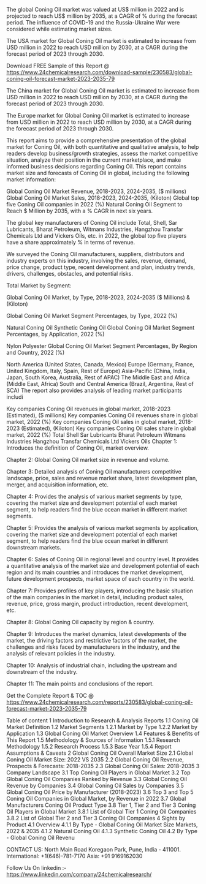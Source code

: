 The global Coning Oil market was valued at US$ million in 2022 and is projected to reach US$ million by 2035, at a CAGR of % during the forecast period. The influence of COVID-19 and the Russia-Ukraine War were considered while estimating market sizes.

The USA market for Global Coning Oil market is estimated to increase from USD million in 2022 to reach USD million by 2030, at a CAGR during the forecast period of 2023 through 2030.

Download FREE Sample of this Report @ https://www.24chemicalresearch.com/download-sample/230583/global-coning-oil-forecast-market-2023-2035-79

The China market for Global Coning Oil  market is estimated to increase from USD million in 2022 to reach USD million by 2030, at a CAGR during the forecast period of 2023 through 2030.

The Europe market for Global Coning Oil market is estimated to increase from USD million in 2022 to reach USD million by 2030, at a CAGR during the forecast period of 2023 through 2030.

This report aims to provide a comprehensive presentation of the global market for Coning Oil, with both quantitative and qualitative analysis, to help readers develop business/growth strategies, assess the market competitive situation, analyze their position in the current marketplace, and make informed business decisions regarding Coning Oil. This report contains market size and forecasts of Coning Oil in global, including the following market information:

Global Coning Oil Market Revenue, 2018-2023, 2024-2035, ($ millions)
Global Coning Oil Market Sales, 2018-2023, 2024-2035, (Kiloton)
Global top five Coning Oil companies in 2022 (%)
Natural Coning Oil Segment to Reach $ Million by 2035, with a % CAGR in next six years.

The global key manufacturers of Coning Oil include Total, Shell, Sar Lubricants, Bharat Petroleum, Witmans Industries, Hangzhou Transfar Chemicals Ltd and Vickers Oils, etc. in 2022, the global top five players have a share approximately % in terms of revenue.

We surveyed the Coning Oil manufacturers, suppliers, distributors and industry experts on this industry, involving the sales, revenue, demand, price change, product type, recent development and plan, industry trends, drivers, challenges, obstacles, and potential risks.

Total Market by Segment:

Global Coning Oil Market, by Type, 2018-2023, 2024-2035 ($ Millions) & (Kiloton)

Global Coning Oil Market Segment Percentages, by Type, 2022 (%)

Natural Coning Oil
Synthetic Coning Oil
Global Coning Oil Market Segment Percentages, by Application, 2022 (%)

Nylon
Polyester
Global Coning Oil Market Segment Percentages, By Region and Country, 2022 (%)

North America (United States, Canada, Mexico)
Europe (Germany, France, United Kingdom, Italy, Spain, Rest of Europe)
Asia-Pacific (China, India, Japan, South Korea, Australia, Rest of APAC)
The Middle East and Africa (Middle East, Africa)
South and Central America (Brazil, Argentina, Rest of SCA)
The report also provides analysis of leading market participants includi

Key companies Coning Oil revenues in global market, 2018-2023 (Estimated), ($ millions)
Key companies Coning Oil revenues share in global market, 2022 (%)
Key companies Coning Oil sales in global market, 2018-2023 (Estimated), (Kiloton)
Key companies Coning Oil sales share in global market, 2022 (%)
Total
Shell
Sar Lubricants
Bharat Petroleum
Witmans Industries
Hangzhou Transfar Chemicals Ltd
Vickers Oils
Chapter 1: Introduces the definition of Coning Oil, market overview.

Chapter 2: Global Coning Oil market size in revenue and volume.

Chapter 3: Detailed analysis of Coning Oil manufacturers competitive landscape, price, sales and revenue market share, latest development plan, merger, and acquisition information, etc.

Chapter 4: Provides the analysis of various market segments by type, covering the market size and development potential of each market segment, to help readers find the blue ocean market in different market segments.

Chapter 5: Provides the analysis of various market segments by application, covering the market size and development potential of each market segment, to help readers find the blue ocean market in different downstream markets.

Chapter 6: Sales of Coning Oil in regional level and country level. It provides a quantitative analysis of the market size and development potential of each region and its main countries and introduces the market development, future development prospects, market space of each country in the world.

Chapter 7: Provides profiles of key players, introducing the basic situation of the main companies in the market in detail, including product sales, revenue, price, gross margin, product introduction, recent development, etc.

Chapter 8: Global Coning Oil capacity by region & country.

Chapter 9: Introduces the market dynamics, latest developments of the market, the driving factors and restrictive factors of the market, the challenges and risks faced by manufacturers in the industry, and the analysis of relevant policies in the industry.

Chapter 10: Analysis of industrial chain, including the upstream and downstream of the industry.

Chapter 11: The main points and conclusions of the report.

Get the Complete Report & TOC @ https://www.24chemicalresearch.com/reports/230583/global-coning-oil-forecast-market-2023-2035-79

Table of content
1 Introduction to Research & Analysis Reports
1.1 Coning Oil Market Definition
1.2 Market Segments
1.2.1 Market by Type
1.2.2 Market by Application
1.3 Global Coning Oil Market Overview
1.4 Features & Benefits of This Report
1.5 Methodology & Sources of Information
1.5.1 Research Methodology
1.5.2 Research Process
1.5.3 Base Year
1.5.4 Report Assumptions & Caveats
2 Global Coning Oil Overall Market Size
2.1 Global Coning Oil Market Size: 2022 VS 2035
2.2 Global Coning Oil Revenue, Prospects & Forecasts: 2018-2035
2.3 Global Coning Oil Sales: 2018-2035
3 Company Landscape
3.1 Top Coning Oil Players in Global Market
3.2 Top Global Coning Oil Companies Ranked by Revenue
3.3 Global Coning Oil Revenue by Companies
3.4 Global Coning Oil Sales by Companies
3.5 Global Coning Oil Price by Manufacturer (2018-2023)
3.6 Top 3 and Top 5 Coning Oil Companies in Global Market, by Revenue in 2022
3.7 Global Manufacturers Coning Oil Product Type
3.8 Tier 1, Tier 2 and Tier 3 Coning Oil Players in Global Market
3.8.1 List of Global Tier 1 Coning Oil Companies
3.8.2 List of Global Tier 2 and Tier 3 Coning Oil Companies
4 Sights by Product
4.1 Overview
4.1.1 By Type - Global Coning Oil Market Size Markets, 2022 & 2035
4.1.2 Natural Coning Oil
4.1.3 Synthetic Coning Oil
4.2 By Type - Global Coning Oil Revenu

CONTACT US:
North Main Road Koregaon Park, Pune, India - 411001.
International: +1(646)-781-7170
Asia: +91 9169162030

Follow Us On linkedin :- https://www.linkedin.com/company/24chemicalresearch/
